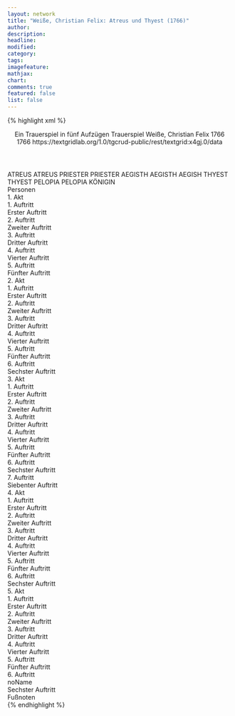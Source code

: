 ```yaml
---
layout: network
title: "Weiße, Christian Felix: Atreus und Thyest (1766)"
author:
description:
headline:
modified:
category:
tags:
imagefeature: 
mathjax: 
chart: 
comments: true
featured: false
list: false
---
```

{% highlight xml %}
<?xml-model href="https://raw.githubusercontent.com/DLiNa/project/master/rules/lina.rnc"?><?xml-model href="https://raw.githubusercontent.com/DLiNa/project/master/rules/lina.sch"?>
<play xmlns="http://lina.digital">
  <header>
    <title>Atreus und Thyest</title>
    <subtitle>Ein Trauerspiel in fünf Aufzügen</subtitle>
    <genretitle>Trauerspiel</genretitle>
    <author>Weiße, Christian Felix</author>
    <date type="print" when="1766">1766</date>
    <date type="premiere"/>
    <date type="written" when="1766">1766</date>
    <source>https://textgridlab.org/1.0/tgcrud-public/rest/textgrid:x4gj.0/data</source>
  </header>
  <personae>
    <character>
      <name>ATREUS</name>
      <alias xml:id="atreus">
        <name>ATREUS</name>
      </alias>
    </character>
    <character>
      <name>PRIESTER</name>
      <alias xml:id="priester">
        <name>PRIESTER</name>
      </alias>
    </character>
    <character>
      <name>AEGISTH</name>
      <alias xml:id="aegisth">
        <name>AEGISTH</name>
      </alias>
      <alias xml:id="aegish">
        <name>AEGISH</name>
      </alias>
    </character>
    <character>
      <name>THYEST</name>
      <alias xml:id="thyest">
        <name>THYEST</name>
      </alias>
    </character>
    <character>
      <name>PELOPIA</name>
      <alias xml:id="pelopia">
        <name>PELOPIA</name>
      </alias>
      <alias xml:id="königin">
        <name>KÖNIGIN</name>
      </alias>
    </character>
  </personae>
  <text>
    <div>
      <head>Personen</head>
    </div>
    <div>
      <head>1. Akt</head>
      <div>
        <head>1. Auftritt</head>
        <div>
          <head>Erster Auftritt</head>
          <sp who="#atreus">
            <amount n="1" unit="speech_acts"/>
            <amount n="377" unit="words"/>
            <amount n="50" unit="lines"/>
            <amount n="2222" unit="chars"/>
          </sp>
        </div>
      </div>
      <div>
        <head>2. Auftritt</head>
        <div>
          <head>Zweiter Auftritt</head>
          <sp who="#atreus">
            <amount n="13" unit="speech_acts"/>
            <amount n="310" unit="words"/>
            <amount n="46" unit="lines"/>
            <amount n="1621" unit="chars"/>
          </sp>
          <sp who="#priester">
            <amount n="12" unit="speech_acts"/>
            <amount n="661" unit="words"/>
            <amount n="96" unit="lines"/>
            <amount n="3585" unit="chars"/>
          </sp>
        </div>
      </div>
      <div>
        <head>3. Auftritt</head>
        <div>
          <head>Dritter Auftritt</head>
          <sp who="#priester">
            <amount n="10" unit="speech_acts"/>
            <amount n="126" unit="words"/>
            <amount n="22" unit="lines"/>
            <amount n="676" unit="chars"/>
          </sp>
          <sp who="#aegisth">
            <amount n="13" unit="speech_acts"/>
            <amount n="369" unit="words"/>
            <amount n="53" unit="lines"/>
            <amount n="1916" unit="chars"/>
          </sp>
          <sp who="#atreus">
            <amount n="14" unit="speech_acts"/>
            <amount n="168" unit="words"/>
            <amount n="30" unit="lines"/>
            <amount n="840" unit="chars"/>
          </sp>
          <sp who="#atreus #priester">
            <amount n="1" unit="speech_acts"/>
            <amount n="1" unit="words"/>
            <amount n="1" unit="lines"/>
            <amount n="7" unit="chars"/>
          </sp>
        </div>
      </div>
      <div>
        <head>4. Auftritt</head>
        <div>
          <head>Vierter Auftritt</head>
          <sp who="#atreus">
            <amount n="15" unit="speech_acts"/>
            <amount n="714" unit="words"/>
            <amount n="97" unit="lines"/>
            <amount n="3753" unit="chars"/>
          </sp>
          <sp who="#aegisth">
            <amount n="14" unit="speech_acts"/>
            <amount n="158" unit="words"/>
            <amount n="27" unit="lines"/>
            <amount n="838" unit="chars"/>
          </sp>
        </div>
      </div>
      <div>
        <head>5. Auftritt</head>
        <div>
          <head>Fünfter Auftritt</head>
          <sp who="#aegisth">
            <amount n="1" unit="speech_acts"/>
            <amount n="218" unit="words"/>
            <amount n="26" unit="lines"/>
            <amount n="1130" unit="chars"/>
          </sp>
        </div>
      </div>
    </div>
    <div>
      <head>2. Akt</head>
      <div>
        <head>1. Auftritt</head>
        <div>
          <head>Erster Auftritt</head>
          <sp who="#königin">
            <amount n="8" unit="speech_acts"/>
            <amount n="481" unit="words"/>
            <amount n="64" unit="lines"/>
            <amount n="2479" unit="chars"/>
          </sp>
          <sp who="#aegisth">
            <amount n="7" unit="speech_acts"/>
            <amount n="157" unit="words"/>
            <amount n="23" unit="lines"/>
            <amount n="823" unit="chars"/>
          </sp>
        </div>
      </div>
      <div>
        <head>2. Auftritt</head>
        <div>
          <head>Zweiter Auftritt</head>
          <sp who="#königin">
            <amount n="1" unit="speech_acts"/>
            <amount n="110" unit="words"/>
            <amount n="13" unit="lines"/>
            <amount n="589" unit="chars"/>
          </sp>
        </div>
      </div>
      <div>
        <head>3. Auftritt</head>
        <div>
          <head>Dritter Auftritt</head>
          <sp who="#königin">
            <amount n="11" unit="speech_acts"/>
            <amount n="180" unit="words"/>
            <amount n="28" unit="lines"/>
            <amount n="958" unit="chars"/>
          </sp>
          <sp who="#thyest">
            <amount n="12" unit="speech_acts"/>
            <amount n="652" unit="words"/>
            <amount n="89" unit="lines"/>
            <amount n="3513" unit="chars"/>
          </sp>
          <sp who="#aegisth">
            <amount n="5" unit="speech_acts"/>
            <amount n="28" unit="words"/>
            <amount n="8" unit="lines"/>
            <amount n="151" unit="chars"/>
          </sp>
        </div>
      </div>
      <div>
        <head>4. Auftritt</head>
        <div>
          <head>Vierter Auftritt</head>
          <sp who="#atreus">
            <amount n="18" unit="speech_acts"/>
            <amount n="303" unit="words"/>
            <amount n="47" unit="lines"/>
            <amount n="1494" unit="chars"/>
          </sp>
          <sp who="#thyest">
            <amount n="16" unit="speech_acts"/>
            <amount n="589" unit="words"/>
            <amount n="79" unit="lines"/>
            <amount n="3001" unit="chars"/>
          </sp>
          <sp who="#aegisth">
            <amount n="4" unit="speech_acts"/>
            <amount n="24" unit="words"/>
            <amount n="6" unit="lines"/>
            <amount n="111" unit="chars"/>
          </sp>
          <sp who="#königin">
            <amount n="3" unit="speech_acts"/>
            <amount n="10" unit="words"/>
            <amount n="3" unit="lines"/>
            <amount n="57" unit="chars"/>
          </sp>
        </div>
      </div>
      <div>
        <head>5. Auftritt</head>
        <div>
          <head>Fünfter Auftritt</head>
          <sp who="#atreus">
            <amount n="8" unit="speech_acts"/>
            <amount n="294" unit="words"/>
            <amount n="39" unit="lines"/>
            <amount n="1438" unit="chars"/>
          </sp>
          <sp who="#königin">
            <amount n="8" unit="speech_acts"/>
            <amount n="368" unit="words"/>
            <amount n="50" unit="lines"/>
            <amount n="1920" unit="chars"/>
          </sp>
        </div>
      </div>
      <div>
        <head>6. Auftritt</head>
        <div>
          <head>Sechster Auftritt</head>
          <sp who="#königin">
            <amount n="1" unit="speech_acts"/>
            <amount n="298" unit="words"/>
            <amount n="35" unit="lines"/>
            <amount n="1471" unit="chars"/>
          </sp>
        </div>
      </div>
    </div>
    <div>
      <head>3. Akt</head>
      <div>
        <head>1. Auftritt</head>
        <div>
          <head>Erster Auftritt</head>
          <sp who="#priester">
            <amount n="1" unit="speech_acts"/>
            <amount n="210" unit="words"/>
            <amount n="26" unit="lines"/>
            <amount n="1063" unit="chars"/>
          </sp>
        </div>
      </div>
      <div>
        <head>2. Auftritt</head>
        <div>
          <head>Zweiter Auftritt</head>
          <sp who="#aegisth">
            <amount n="15" unit="speech_acts"/>
            <amount n="343" unit="words"/>
            <amount n="51" unit="lines"/>
            <amount n="1741" unit="chars"/>
          </sp>
          <sp who="#priester">
            <amount n="14" unit="speech_acts"/>
            <amount n="356" unit="words"/>
            <amount n="54" unit="lines"/>
            <amount n="1795" unit="chars"/>
          </sp>
        </div>
      </div>
      <div>
        <head>3. Auftritt</head>
        <div>
          <head>Dritter Auftritt</head>
          <sp who="#atreus">
            <amount n="10" unit="speech_acts"/>
            <amount n="266" unit="words"/>
            <amount n="39" unit="lines"/>
            <amount n="1387" unit="chars"/>
          </sp>
          <sp who="#priester">
            <amount n="6" unit="speech_acts"/>
            <amount n="429" unit="words"/>
            <amount n="57" unit="lines"/>
            <amount n="2231" unit="chars"/>
          </sp>
          <sp who="#aegisth">
            <amount n="4" unit="speech_acts"/>
            <amount n="60" unit="words"/>
            <amount n="11" unit="lines"/>
            <amount n="330" unit="chars"/>
          </sp>
        </div>
      </div>
      <div>
        <head>4. Auftritt</head>
        <div>
          <head>Vierter Auftritt</head>
          <sp who="#atreus">
            <amount n="3" unit="speech_acts"/>
            <amount n="105" unit="words"/>
            <amount n="16" unit="lines"/>
            <amount n="546" unit="chars"/>
          </sp>
          <sp who="#priester">
            <amount n="2" unit="speech_acts"/>
            <amount n="45" unit="words"/>
            <amount n="7" unit="lines"/>
            <amount n="222" unit="chars"/>
          </sp>
        </div>
      </div>
      <div>
        <head>5. Auftritt</head>
        <div>
          <head>Fünfter Auftritt</head>
          <sp who="#priester">
            <amount n="2" unit="speech_acts"/>
            <amount n="45" unit="words"/>
            <amount n="8" unit="lines"/>
            <amount n="252" unit="chars"/>
          </sp>
          <sp who="#thyest">
            <amount n="1" unit="speech_acts"/>
            <amount n="11" unit="words"/>
            <amount n="2" unit="lines"/>
            <amount n="48" unit="chars"/>
          </sp>
        </div>
      </div>
      <div>
        <head>6. Auftritt</head>
        <div>
          <head>Sechster Auftritt</head>
          <sp who="#priester">
            <amount n="25" unit="speech_acts"/>
            <amount n="935" unit="words"/>
            <amount n="130" unit="lines"/>
            <amount n="4951" unit="chars"/>
          </sp>
          <sp who="#thyest">
            <amount n="24" unit="speech_acts"/>
            <amount n="701" unit="words"/>
            <amount n="101" unit="lines"/>
            <amount n="3578" unit="chars"/>
          </sp>
        </div>
      </div>
      <div>
        <head>7. Auftritt</head>
        <div>
          <head>Siebenter Auftritt</head>
          <sp who="#thyest">
            <amount n="4" unit="speech_acts"/>
            <amount n="38" unit="words"/>
            <amount n="6" unit="lines"/>
            <amount n="205" unit="chars"/>
          </sp>
          <sp who="#aegisth">
            <amount n="3" unit="speech_acts"/>
            <amount n="9" unit="words"/>
            <amount n="3" unit="lines"/>
            <amount n="45" unit="chars"/>
          </sp>
        </div>
      </div>
    </div>
    <div>
      <head>4. Akt</head>
      <div>
        <head>1. Auftritt</head>
        <div>
          <head>Erster Auftritt</head>
          <sp who="#atreus">
            <amount n="1" unit="speech_acts"/>
            <amount n="175" unit="words"/>
            <amount n="22" unit="lines"/>
            <amount n="907" unit="chars"/>
          </sp>
        </div>
      </div>
      <div>
        <head>2. Auftritt</head>
        <div>
          <head>Zweiter Auftritt</head>
          <sp who="#pelopia">
            <amount n="20" unit="speech_acts"/>
            <amount n="165" unit="words"/>
            <amount n="33" unit="lines"/>
            <amount n="915" unit="chars"/>
          </sp>
          <sp who="#atreus">
            <amount n="20" unit="speech_acts"/>
            <amount n="936" unit="words"/>
            <amount n="124" unit="lines"/>
            <amount n="4812" unit="chars"/>
          </sp>
        </div>
      </div>
      <div>
        <head>3. Auftritt</head>
        <div>
          <head>Dritter Auftritt</head>
          <sp who="#atreus">
            <amount n="2" unit="speech_acts"/>
            <amount n="59" unit="words"/>
            <amount n="8" unit="lines"/>
            <amount n="262" unit="chars"/>
          </sp>
          <sp who="#aegisth">
            <amount n="1" unit="speech_acts"/>
            <amount n="29" unit="words"/>
            <amount n="4" unit="lines"/>
            <amount n="159" unit="chars"/>
          </sp>
        </div>
      </div>
      <div>
        <head>4. Auftritt</head>
        <div>
          <head>Vierter Auftritt</head>
          <sp who="#pelopia">
            <amount n="1" unit="speech_acts"/>
            <amount n="240" unit="words"/>
            <amount n="30" unit="lines"/>
            <amount n="1267" unit="chars"/>
          </sp>
        </div>
      </div>
      <div>
        <head>5. Auftritt</head>
        <div>
          <head>Fünfter Auftritt</head>
          <sp who="#aegisth">
            <amount n="18" unit="speech_acts"/>
            <amount n="320" unit="words"/>
            <amount n="50" unit="lines"/>
            <amount n="1651" unit="chars"/>
          </sp>
          <sp who="#pelopia">
            <amount n="18" unit="speech_acts"/>
            <amount n="641" unit="words"/>
            <amount n="90" unit="lines"/>
            <amount n="3319" unit="chars"/>
          </sp>
          <sp who="#aegish">
            <amount n="1" unit="speech_acts"/>
            <amount n="4" unit="words"/>
            <amount n="1" unit="lines"/>
            <amount n="15" unit="chars"/>
          </sp>
        </div>
      </div>
      <div>
        <head>6. Auftritt</head>
        <div>
          <head>Sechster Auftritt</head>
          <sp who="#aegisth">
            <amount n="1" unit="speech_acts"/>
            <amount n="132" unit="words"/>
            <amount n="17" unit="lines"/>
            <amount n="687" unit="chars"/>
          </sp>
        </div>
      </div>
    </div>
    <div>
      <head>5. Akt</head>
      <div>
        <head>1. Auftritt</head>
        <div>
          <head>Erster Auftritt</head>
          <sp who="#pelopia">
            <amount n="8" unit="speech_acts"/>
            <amount n="188" unit="words"/>
            <amount n="27" unit="lines"/>
            <amount n="914" unit="chars"/>
          </sp>
          <sp who="#aegisth">
            <amount n="7" unit="speech_acts"/>
            <amount n="144" unit="words"/>
            <amount n="21" unit="lines"/>
            <amount n="714" unit="chars"/>
          </sp>
        </div>
      </div>
      <div>
        <head>2. Auftritt</head>
        <div>
          <head>Zweiter Auftritt</head>
          <sp who="#aegisth">
            <amount n="12" unit="speech_acts"/>
            <amount n="304" unit="words"/>
            <amount n="42" unit="lines"/>
            <amount n="1516" unit="chars"/>
          </sp>
          <sp who="#thyest">
            <amount n="22" unit="speech_acts"/>
            <amount n="649" unit="words"/>
            <amount n="95" unit="lines"/>
            <amount n="3331" unit="chars"/>
          </sp>
          <sp who="#pelopia">
            <amount n="13" unit="speech_acts"/>
            <amount n="357" unit="words"/>
            <amount n="50" unit="lines"/>
            <amount n="1805" unit="chars"/>
          </sp>
        </div>
      </div>
      <div>
        <head>3. Auftritt</head>
        <div>
          <head>Dritter Auftritt</head>
          <sp who="#aegisth">
            <amount n="1" unit="speech_acts"/>
            <amount n="89" unit="words"/>
            <amount n="12" unit="lines"/>
            <amount n="468" unit="chars"/>
          </sp>
        </div>
      </div>
      <div>
        <head>4. Auftritt</head>
        <div>
          <head>Vierter Auftritt</head>
          <sp who="#atreus">
            <amount n="2" unit="speech_acts"/>
            <amount n="144" unit="words"/>
            <amount n="21" unit="lines"/>
            <amount n="757" unit="chars"/>
          </sp>
          <sp who="#aegisth">
            <amount n="1" unit="speech_acts"/>
          </sp>
        </div>
      </div>
      <div>
        <head>5. Auftritt</head>
        <div>
          <head>Fünfter Auftritt</head>
          <sp who="#atreus">
            <amount n="2" unit="speech_acts"/>
            <amount n="90" unit="words"/>
            <amount n="12" unit="lines"/>
            <amount n="485" unit="chars"/>
          </sp>
          <sp who="#priester">
            <amount n="1" unit="speech_acts"/>
            <amount n="4" unit="words"/>
            <amount n="1" unit="lines"/>
            <amount n="13" unit="chars"/>
          </sp>
          <sp who="#aegisth">
            <amount n="2" unit="speech_acts"/>
            <amount n="18" unit="words"/>
            <amount n="3" unit="lines"/>
            <amount n="100" unit="chars"/>
          </sp>
        </div>
      </div>
      <div>
        <head>6. Auftritt</head>
        <div>
          <head>noName</head>
          <div>
            <head>Sechster Auftritt</head>
            <sp who="#atreus">
              <amount n="3" unit="speech_acts"/>
              <amount n="149" unit="words"/>
              <amount n="22" unit="lines"/>
              <amount n="790" unit="chars"/>
            </sp>
            <sp who="#priester">
              <amount n="4" unit="speech_acts"/>
              <amount n="138" unit="words"/>
              <amount n="19" unit="lines"/>
              <amount n="721" unit="chars"/>
            </sp>
            <sp who="#aegisth">
              <amount n="2" unit="speech_acts"/>
              <amount n="13" unit="words"/>
              <amount n="3" unit="lines"/>
              <amount n="54" unit="chars"/>
            </sp>
            <sp who="#thyest">
              <amount n="2" unit="speech_acts"/>
              <amount n="67" unit="words"/>
              <amount n="9" unit="lines"/>
              <amount n="363" unit="chars"/>
            </sp>
          </div>
          <div>
            <head>Fußnoten</head>
          </div>
        </div>
      </div>
    </div>
  </text>
</play>
{% endhighlight %}